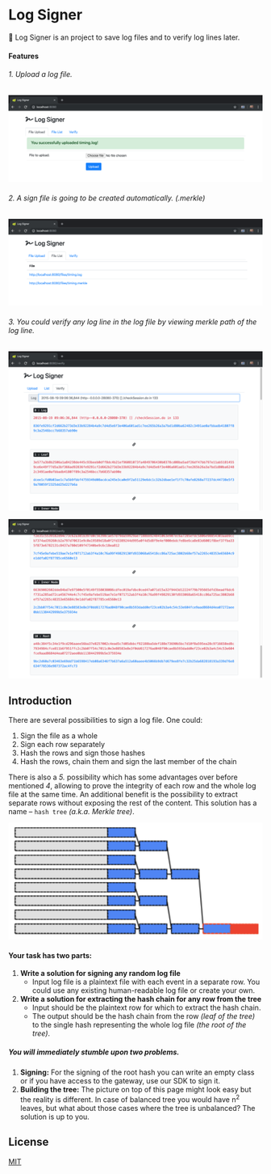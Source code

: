 # Log Signer
:lock_with_ink_pen: Log Signer is an project to save log files and to verify log lines later.

#### Features
###### 1. Upload a log file.
![File Upload](images/screenshot_1.png "File Upload")

###### 2. A sign file is going to be created automatically. (.merkle)
![File List](images/screenshot_2.png "File List")

###### 3. You could verify any log line in the log file by viewing merkle path of the log line.
![Verify](images/screenshot_3.png "Verify")

![Verify2](images/screenshot_4.png "Verify2")

## Introduction
There are several possibilities to sign a log file. One could:
1. Sign the file as a whole
2. Sign each row separately
3. Hash the rows and sign those hashes
4. Hash the rows, chain them and sign the last member of the chain

There is also a *5.* possibility which has some advantages over before mentioned *4*, allowing to prove the integrity of each row and the whole log file at the same time. An additional benefit is the possibility to extract separate rows without exposing the rest of the content. This solution has a name – `hash tree` *(a.k.a. Merkle tree)*.

![Binary Tree](images/readme_1.png "Binary Tree")

#### Your task has two parts:
1. **Write a solution for signing any random log file**
    - Input log file is a plaintext file with each event in a separate row. You could use any existing human-readable log file or create your own.
2. **Write a solution for extracting the hash chain for any row from the tree**
    - Input should be the plaintext row for which to extract the hash chain.
    - The output should be the hash chain from the row *(leaf of the tree)* to the single hash representing the whole log file *(the root of the tree)*.

##### You will immediately stumble upon two problems.
1. **Signing:** For the signing of the root hash you can write an empty class or if you have access to the gateway, use our SDK to sign it.
2. **Building the tree:** The picture on top of this page might look easy but the reality is different. In case of balanced tree you would have n<sup>2</sup> leaves, but what about those cases where the tree is unbalanced? The solution is up to you.

## License
[MIT](LICENSE)
